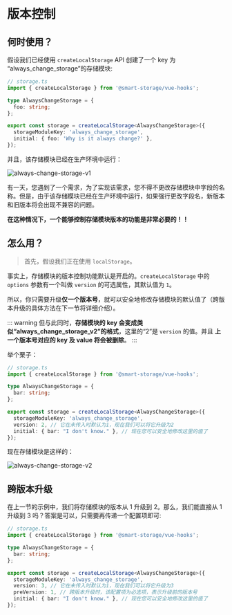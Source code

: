 # 版本控制

## 何时使用？

假设我们已经使用 `createLocalStorage` API 创建了一个 key 为 “always_change_storage”的存储模块:

```ts
// storage.ts
import { createLocalStorage } from '@smart-storage/vue-hooks';

type AlwaysChangeStorage = {
  foo: string;
};

export const storage = createLocalStorage<AlwaysChangeStorage>({
  storageModuleKey: 'always_change_storage',
  initial: { foo: 'Why is it always change?' },
});
```

并且，该存储模块已经在生产环境中运行：

![always-change-storage-v1](~@imgs/guide/advanced/version-control/always-change-storage-v1.png)

有一天，您遇到了一个需求，为了实现该需求，您不得不更改存储模块中字段的名称。但是，由于该存储模块已经在生产环境中运行，如果强行更改字段名，新版本和旧版本将会出现不兼容的问题。

**在这种情况下，一个能够控制存储模块版本的功能是非常必要的！！**

## 怎么用？

> 首先，假设我们正在使用 `localStorage`。

事实上，存储模块的版本控制功能默认是开启的。`createLocalStorage` 中的 `options` 参数有一个叫做 `version` 的可选属性，其默认值为 `1`。

所以，你只需要升级**仅一个版本号**，就可以安全地修改存储模块的默认值了（跨版本升级的具体方法在下一节将详细介绍）。

::: warning
但与此同时，**存储模块的 key 会变成类似“always_change_storage_v2”的格式**，这里的“2”是 `version` 的值。并且 **上一个版本号对应的 key 及 value 将会被删除**。
:::

举个栗子：

```ts
// storage.ts
import { createLocalStorage } from '@smart-storage/vue-hooks';

type AlwaysChangeStorage = {
  bar: string;
};

export const storage = createLocalStorage<AlwaysChangeStorage>({
  storageModuleKey: 'always_change_storage',
  version: 2, // 它在未传入时默认为1，现在我们可以将它升级为2
  initial: { bar: "I don't know." }, // 现在您可以安全地修改这里的值了
});
```

现在存储模块是这样的：

![always-change-storage-v2](~@imgs/guide/advanced/version-control/always-change-storage-v2.png)

## 跨版本升级

在上一节的示例中，我们将存储模块的版本从 1 升级到 2。那么，我们能直接从 1 升级到 3 吗？答案是可以，只需要再传递一个配置项即可:

```ts
// storage.ts
import { createLocalStorage } from '@smart-storage/vue-hooks';

type AlwaysChangeStorage = {
  bar: string;
};

export const storage = createLocalStorage<AlwaysChangeStorage>({
  storageModuleKey: 'always_change_storage',
  version: 3, // 它在未传入时默认为1，现在我们可以将它升级为3
  preVersion: 1, // 跨版本升级时，该配置项为必选项，表示升级前的版本号
  initial: { bar: "I don't know." }, // 现在您可以安全地修改这里的值了
});
```
